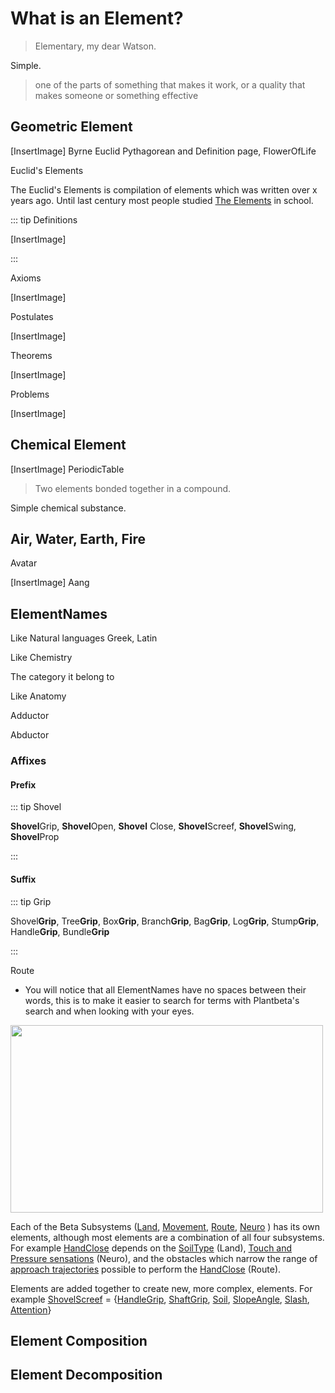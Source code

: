 # What is an Element?

> Elementary, my dear Watson.

Simple.


> one of the parts of something that makes it work, or a quality that makes someone or something effective

<!-- https://dictionary.cambridge.org/dictionary/english/element -->


## Geometric Element

[InsertImage] Byrne Euclid Pythagorean and Definition page, FlowerOfLife


Euclid's Elements

The Euclid's Elements is compilation of elements which was written over x years ago. Until last century most people studied <u>The Elements</u> in school.

::: tip Definitions

[InsertImage]

:::

Axioms

[InsertImage]


Postulates

[InsertImage]


Theorems

[InsertImage]


Problems

[InsertImage]


## Chemical Element

[InsertImage] PeriodicTable

> Two elements bonded together in a compound.

Simple chemical substance.


## Air, Water, Earth, Fire

Avatar

[InsertImage] Aang



## ElementNames

Like Natural languages Greek, Latin

Like Chemistry

The category it belong to

Like Anatomy

Adductor

Abductor

### Affixes

#### Prefix


::: tip Shovel

**Shovel**Grip, **Shovel**Open, **Shovel** Close, **Shovel**Screef, **Shovel**Swing, **Shovel**Prop

:::





#### Suffix

::: tip Grip

Shovel**Grip**, Tree**Grip**, Box**Grip**, Branch**Grip**, Bag**Grip**, Log**Grip**, Stump**Grip**, Handle**Grip**, Bundle**Grip**

:::

Route

- You will notice that all ElementNames have no spaces between their words, this is to make it easier to search for terms with Plantbeta's search and when looking with your eyes.

<img height="300" width="500" src="/PascalCase.png">

Each of the Beta Subsystems ([Land](), [Movement](), [Route](), [Neuro]() ) has its own elements, although most elements are a combination of all four subsystems. For example [HandClose]() depends on the [SoilType]() (Land), [Touch and Pressure sensations]() (Neuro), and the obstacles which narrow the range of [approach trajectories]() possible to perform the [HandClose]() (Route).

Elements are added together to create new, more complex, elements. For example [ShovelScreef]() = {[HandleGrip](), [ShaftGrip](), [Soil](), [SlopeAngle](), [Slash](), [Attention]()} 


## Element Composition

## Element Decomposition